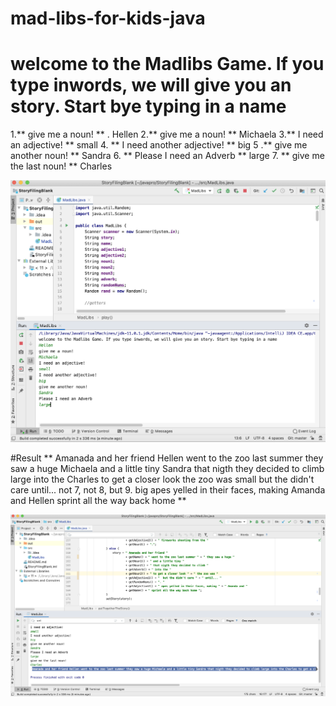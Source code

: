 # mad-libs-for-kids-java
# welcome to the Madlibs Game. If you type inwords, we will give you an story. Start bye typing in a name
1.** give me a noun! **
 . Hellen
 2.** give me a noun! **
 Michaela
 3.** I need an adjective! **
 small
 4. ** I need another adjective! **
 big
 5 .** give me another noun! **
Sandra
6. ** Please I need an Adverb **
large
7. ** give me the last noun! **
Charles

<img width= "964" alt= "mad libs" src="https://github.com/jaimehernan95/mad-libs-for-kids-java/blob/master/images/mad1.png">


#Result
 ** Amanada and her friend Hellen went to the zoo last summer they saw a huge Michaela and a little tiny Sandra that nigth they decided to climb large into the Charles to get a closer look the zoo was small  but the didn't care  until... not 7, not 8, but 9. big apes yelled in their faces, making  Amanda and Hellen sprint all the way back home  **



<img width= "964" alt= "mad libs" src="https://github.com/jaimehernan95/mad-libs-for-kids-java/blob/master/images/mad2.png">
